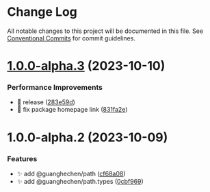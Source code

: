 # Change Log

All notable changes to this project will be documented in this file.
See [Conventional Commits](https://conventionalcommits.org) for commit guidelines.

# [1.0.0-alpha.3](https://github.com/guanghechen/sora/compare/@guanghechen/path.types@1.0.0-alpha.2...@guanghechen/path.types@1.0.0-alpha.3) (2023-10-10)


### Performance Improvements

* :bookmark:  release ([283e59d](https://github.com/guanghechen/sora/commit/283e59d85998ff630abddc0224f6dd2bf9546ca2))
* 🔧 fix package homepage link ([831fa2e](https://github.com/guanghechen/sora/commit/831fa2e9bc9ab2d4eb6795d82e6fa7f9a20d1046))





# 1.0.0-alpha.2 (2023-10-09)


### Features

* ✨ add @guanghechen/path ([cf68a08](https://github.com/guanghechen/sora/commit/cf68a08d661896d642254c58a5377b0556452cde))
* ✨ add @guanghechen/path.types ([0cbf969](https://github.com/guanghechen/sora/commit/0cbf969f481a3ba066af66fda72ec8834aa18c52))
